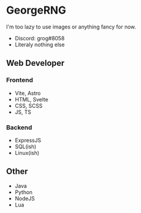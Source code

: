 # GeorgeRNG
I'm too lazy to use images or anything fancy for now.
- Discord: grog#8058
- Literaly nothing else

## Web Developer
### Frontend
- Vite, Astro
- HTML, Svelte
- CSS,  SCSS
- JS,   TS
### Backend
- ExpressJS
- SQL(ish)
- Linux(ish)

## Other
- Java
- Python
- NodeJS
- Lua
